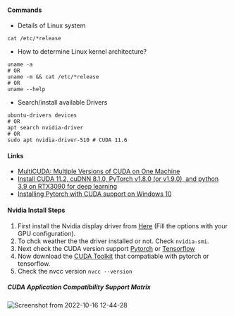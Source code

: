 #### Commands
- Details of Linux system
```
cat /etc/*release
```
- How to determine Linux kernel architecture?
```
uname -a
# OR
uname -m && cat /etc/*release
# OR 
uname --help
````
- Search/install available Drivers
```
ubuntu-drivers devices
# OR
apt search nvidia-driver
# OR 
sudo apt nvidia-driver-510 # CUDA 11.6
```

#### Links
- [MultiCUDA: Multiple Versions of CUDA on One Machine](https://medium.com/@peterjussi/multicuda-multiple-versions-of-cuda-on-one-machine-4b6ccda6faae)
- [Install CUDA 11.2, cuDNN 8.1.0, PyTorch v1.8.0 (or v1.9.0), and python 3.9 on RTX3090 for deep learning
](https://medium.com/analytics-vidhya/install-cuda-11-2-cudnn-8-1-0-and-python-3-9-on-rtx3090-for-deep-learning-fcf96c95f7a1)
- [Installing Pytorch with CUDA support on Windows 10](https://pub.towardsai.net/installing-pytorch-with-cuda-support-on-windows-10-a38b1134535e)

#### Nvidia Install Steps
1. First install the Nvidia display driver from [Here](https://www.nvidia.com/download/index.aspx) (Fill the options with your GPU configuration).
2. To chck weather the the driver installed or not. Check ```nvidia-smi```.
3. Next check the CUDA version support [Pytorch](https://pytorch.org/get-started/locally/) or [Tensorflow](https://www.tensorflow.org/install/pip)
4. Now download the [CUDA Toolkit](https://developer.nvidia.com/cuda-toolkit-archive) that compatiable with pytorch or tensorflow.
5. Check the nvcc version ```nvcc --version```



##### CUDA Application Compatibility Support Matrix
![Screenshot from 2022-10-16 12-44-28](https://user-images.githubusercontent.com/65369990/196057463-68c0da93-ae3b-44aa-bb05-61a4d2f1cf01.png)
